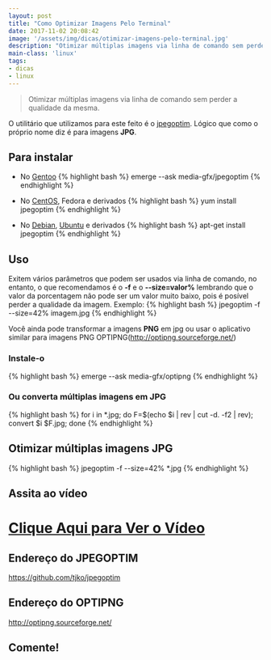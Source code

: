 ```yaml
---
layout: post
title: "Como Optimizar Imagens Pelo Terminal"
date: 2017-11-02 20:08:42
image: '/assets/img/dicas/otimizar-imagens-pelo-terminal.jpg'
description: "Otimizar múltiplas imagens via linha de comando sem perder a qualidade da mesma."
main-class: 'linux'
tags:
- dicas
- linux
---
```


> Otimizar múltiplas imagens via linha de comando sem perder a qualidade da mesma.

O utilitário que utilizamos para este feito é o [jpegoptim](https://github.com/tjko/jpegoptim). Lógico que como o próprio nome diz é para imagens __JPG__.

## Para instalar

+ No [Gentoo](http://terminalroot.com.br/tags/#gentoo)
{% highlight bash %}
emerge --ask media-gfx/jpegoptim
{% endhighlight %}

+ No [CentOS](http://terminalroot.com.br/tags/#centos), Fedora e derivados
{% highlight bash %}
yum install jpegoptim
{% endhighlight %}

+ No [Debian](http://terminalroot.com.br/tags/#debian), [Ubuntu](http://terminalroot.com.br/tags/#ubuntu) e derivados
{% highlight bash %}
apt-get install jpegoptim
{% endhighlight %}

## Uso
Exitem vários parâmetros que podem ser usados via linha de comando, no entanto, o que recomendamos é o __-f__ e o __--size=valor%__ lembrando que o valor da porcentagem não pode ser um valor muito baixo, pois é posível perder a qualidade da imagem. Exemplo:
{% highlight bash %}
jpegoptim -f --size=42% imagem.jpg
{% endhighlight %}

Você ainda pode transformar a imagens __PNG__ em jpg ou usar o aplicativo similar para imagens PNG OPTIPNG(http://optipng.sourceforge.net/)

### Instale-o
{% highlight bash %}
emerge --ask media-gfx/optipng
{% endhighlight %}

### Ou converta múltiplas imagens em JPG
{% highlight bash %}
for i in *.jpg; do F=$(echo $i | rev | cut -d. -f2 | rev); convert $i $F.jpg; done
{% endhighlight %}

## Otimizar múltiplas imagens JPG
{% highlight bash %}
jpegoptim -f --size=42% *.jpg
{% endhighlight %}

## Assita ao vídeo

# [Clique Aqui para Ver o Vídeo](https://www.youtube.com/watch?v=Zv3684wQ3tg)


## Endereço do JPEGOPTIM
<https://github.com/tjko/jpegoptim>

## Endereço do OPTIPNG
<http://optipng.sourceforge.net/>

## Comente!

<script async src="https://pagead2.googlesyndication.com/pagead/js/adsbygoogle.js"></script>

<!-- Informat -->
<ins class="adsbygoogle"
 style="display:block"
 data-ad-client="ca-pub-2838251107855362"
 data-ad-slot="2327980059"
 data-ad-format="auto"
 data-full-width-responsive="true"></ins>

<script>
(adsbygoogle = window.adsbygoogle || []).push({});
</script>

